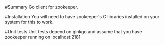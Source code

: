 #Summary
Go client for zookeeper. 

#Installation
You will need to have zookeeper's C libraries installed on your system for this to work.

#Unit tests
Unit tests depend on ginkgo and assume that you have zookeeper running on localhost:2181
